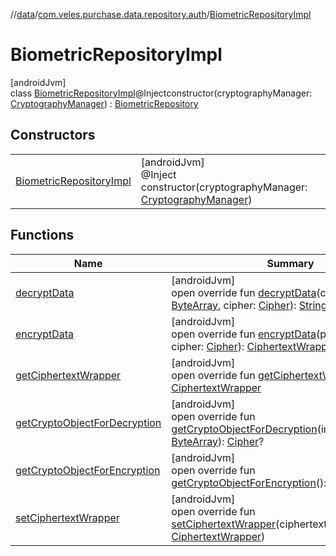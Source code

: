 //[data](../../../index.md)/[com.veles.purchase.data.repository.auth](../index.md)/[BiometricRepositoryImpl](index.md)

# BiometricRepositoryImpl

[androidJvm]\
class [BiometricRepositoryImpl](index.md)@Injectconstructor(cryptographyManager: [CryptographyManager](../../com.veles.purchase.data.local.cryptography/-cryptography-manager/index.md)) : [BiometricRepository](../../../../domain/domain/com.veles.purchase.domain.repository.auth/-biometric-repository/index.md)

## Constructors

| | |
|---|---|
| [BiometricRepositoryImpl](-biometric-repository-impl.md) | [androidJvm]<br>@Inject<br>constructor(cryptographyManager: [CryptographyManager](../../com.veles.purchase.data.local.cryptography/-cryptography-manager/index.md)) |

## Functions

| Name | Summary |
|---|---|
| [decryptData](decrypt-data.md) | [androidJvm]<br>open override fun [decryptData](decrypt-data.md)(ciphertext: [ByteArray](https://kotlinlang.org/api/latest/jvm/stdlib/kotlin/-byte-array/index.html), cipher: [Cipher](https://developer.android.com/reference/kotlin/javax/crypto/Cipher.html)): [String](https://kotlinlang.org/api/latest/jvm/stdlib/kotlin/-string/index.html) |
| [encryptData](encrypt-data.md) | [androidJvm]<br>open override fun [encryptData](encrypt-data.md)(plaintext: [String](https://kotlinlang.org/api/latest/jvm/stdlib/kotlin/-string/index.html), cipher: [Cipher](https://developer.android.com/reference/kotlin/javax/crypto/Cipher.html)): [CiphertextWrapper](../../../../domain/domain/com.veles.purchase.domain.model.cryptography/-ciphertext-wrapper/index.md) |
| [getCiphertextWrapper](get-ciphertext-wrapper.md) | [androidJvm]<br>open override fun [getCiphertextWrapper](get-ciphertext-wrapper.md)(): [CiphertextWrapper](../../../../domain/domain/com.veles.purchase.domain.model.cryptography/-ciphertext-wrapper/index.md) |
| [getCryptoObjectForDecryption](get-crypto-object-for-decryption.md) | [androidJvm]<br>open override fun [getCryptoObjectForDecryption](get-crypto-object-for-decryption.md)(initializationVector: [ByteArray](https://kotlinlang.org/api/latest/jvm/stdlib/kotlin/-byte-array/index.html)): [Cipher](https://developer.android.com/reference/kotlin/javax/crypto/Cipher.html)? |
| [getCryptoObjectForEncryption](get-crypto-object-for-encryption.md) | [androidJvm]<br>open override fun [getCryptoObjectForEncryption](get-crypto-object-for-encryption.md)(): [Cipher](https://developer.android.com/reference/kotlin/javax/crypto/Cipher.html)? |
| [setCiphertextWrapper](set-ciphertext-wrapper.md) | [androidJvm]<br>open override fun [setCiphertextWrapper](set-ciphertext-wrapper.md)(ciphertextWrapper: [CiphertextWrapper](../../../../domain/domain/com.veles.purchase.domain.model.cryptography/-ciphertext-wrapper/index.md)) |
